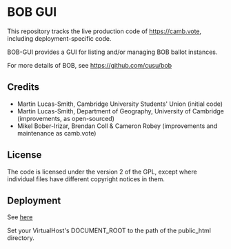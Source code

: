# BOB GUI

This repository tracks the live production code of https://camb.vote, including deployment-specific code.

BOB-GUI provides a GUI for listing and/or managing BOB ballot instances.

For more details of BOB, see
https://github.com/cusu/bob


## Credits

* Martin Lucas-Smith, Cambridge University Students' Union (initial code)
* Martin Lucas-Smith, Department of Geography, University of Cambridge (improvements, as open-sourced)
* Mikel Bober-Irizar, Brendan Coll & Cameron Robey (improvements and maintenance as camb.vote)

## License

The code is licensed under the version 2 of the GPL, except where individual files have different copyright notices in them.

## Deployment

See [here](https://github.com/camvote/bob-gui-deploy)

Set your VirtualHost's DOCUMENT_ROOT to the path of the public_html directory.
